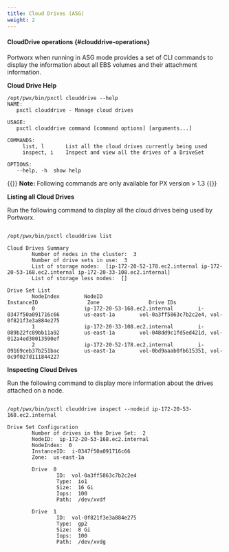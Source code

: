 ```yaml
---
title: Cloud Drives (ASG)
weight: 2
---
```


#### CloudDrive operations {#clouddrive-operations}

Portworx when running in ASG mode provides a set of CLI commands to display the information about all EBS volumes and their attachment information.

**Cloud Drive Help**

```text
/opt/pwx/bin/pxctl clouddrive --help
NAME:
   pxctl clouddrive - Manage cloud drives

USAGE:
   pxctl clouddrive command [command options] [arguments...]

COMMANDS:
     list, l       List all the cloud drives currently being used
     inspect, i    Inspect and view all the drives of a DriveSet

OPTIONS:
   --help, -h  show help
```

{{<info>}}
**Note:** Following commands are only available for PX version &gt; 1.3
{{</info>}}

**Listing all Cloud Drives**

Run the following command to display all the cloud drives being used by Portworx.

```text

/opt/pwx/bin/pxctl clouddrive list

Cloud Drives Summary
        Number of nodes in the cluster:  3
        Number of drive sets in use:  3
        List of storage nodes:  [ip-172-20-52-178.ec2.internal ip-172-20-53-168.ec2.internal ip-172-20-33-108.ec2.internal]
        List of storage less nodes:  []

Drive Set List
        NodeIndex        NodeID                                InstanceID                Zone                Drive IDs
        0                ip-172-20-53-168.ec2.internal        i-0347f50a091716c66        us-east-1a        vol-0a3ff5863c7b2c2e4, vol-0f821f3e3a884e275
        1                ip-172-20-33-108.ec2.internal        i-089b22fc89bb11a92        us-east-1a        vol-048dd9c1fd5ed421d, vol-012a4ed30013590ef
        2                ip-172-20-52-178.ec2.internal        i-09169ceb37b251bac        us-east-1a        vol-0bd9aaab0fb615351, vol-0c9f027d111844227
```

**Inspecting Cloud Drives**

Run the following command to display more information about the drives attached on a node.

```text

/opt/pwx/bin/pxctl clouddrive inspect --nodeid ip-172-20-53-168.ec2.internal

Drive Set Configuration
        Number of drives in the Drive Set:  2
        NodeID:  ip-172-20-53-168.ec2.internal
        NodeIndex:  0
        InstanceID:  i-0347f50a091716c66
        Zone:  us-east-1a

        Drive  0
                ID:  vol-0a3ff5863c7b2c2e4
                Type:  io1
                Size:  16 Gi
                Iops:  100
                Path:  /dev/xvdf

        Drive  1
                ID:  vol-0f821f3e3a884e275
                Type:  gp2
                Size:  8 Gi
                Iops:  100
                Path:  /dev/xvdg
```
